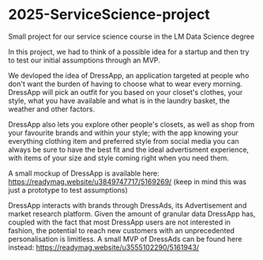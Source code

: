 # 2025-ServiceScience-project
Small project for our service science course in the LM Data Science degree


In this project, we had to think of a possible idea for a startup and then try to test our initial assumptions through an MVP. 

We devloped the idea of DressApp, an application targeted at people who don't want the burden of having to choose what to wear every morning. DressApp will pick an outfit for you based on your closet's clothes, your style, what you have available and what is in the laundry basket, the weather and other factors. 

DressApp also lets you explore other people's closets, as well as shop from your favourite brands and within your style; with the app knowing your everything clothing item and preferred style from social media you can always be sure to have the best fit and the ideal advertisment experience, with items of your size and style coming right when you need them. 

A small mockup of DressApp is available here: https://readymag.website/u3849747717/5169269/ (keep in mind this was just a prototype to test assumptions)

DressApp interacts with brands through DressAds, its Advertisement and market research platform. Given the amount of granular data DressApp has, coupled with the fact that most DressApp users are not interested in fashion, the potential to reach new customers with an unprecedented personalisation is limitless. A small MVP of DressAds can be found here instead: https://readymag.website/u3555102290/5161943/




